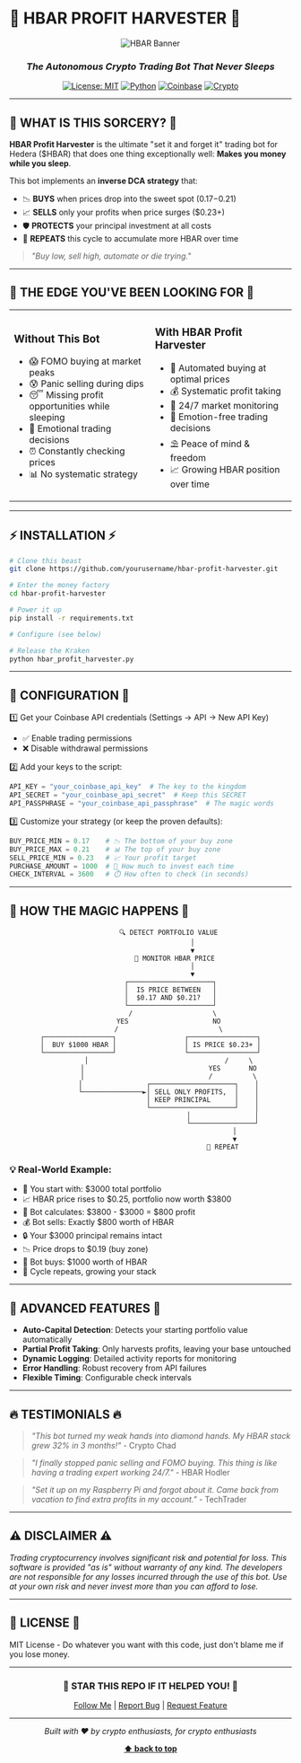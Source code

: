 # 🚀 HBAR PROFIT HARVESTER 🚀

<div align="center">

![HBAR Banner](https://i.imgur.com/placeholder.png)

### *The Autonomous Crypto Trading Bot That Never Sleeps*

[![License: MIT](https://img.shields.io/badge/License-MIT-yellow.svg)](https://opensource.org/licenses/MIT)
[![Python](https://img.shields.io/badge/python-3.7+-blue.svg)](https://www.python.org/downloads/)
[![Coinbase](https://img.shields.io/badge/Exchange-Coinbase-blue)](https://www.coinbase.com/)
[![Crypto](https://img.shields.io/badge/Crypto-HBAR-teal)](https://hedera.com/)

</div>

---

## 💎 WHAT IS THIS SORCERY? 💎

**HBAR Profit Harvester** is the ultimate "set it and forget it" trading bot for Hedera ($HBAR) that does one thing exceptionally well: **Makes you money while you sleep**.

This bot implements an **inverse DCA strategy** that:
- 📉 **BUYS** when prices drop into the sweet spot ($0.17-$0.21)
- 📈 **SELLS** only your profits when price surges ($0.23+)
- 🛡️ **PROTECTS** your principal investment at all costs
- 🔄 **REPEATS** this cycle to accumulate more HBAR over time

> *"Buy low, sell high, automate or die trying."*

---

## 🚀 THE EDGE YOU'VE BEEN LOOKING FOR 🚀

<table>
<tr>
<td width="50%">

### Without This Bot
- 😱 FOMO buying at market peaks
- 😰 Panic selling during dips
- 😴 Missing profit opportunities while sleeping
- 🤯 Emotional trading decisions
- ⏰ Constantly checking prices
- 📊 No systematic strategy
</td>
<td width="50%">

### With HBAR Profit Harvester
- 🤖 Automated buying at optimal prices
- 💰 Systematic profit taking
- 🔋 24/7 market monitoring
- 🧠 Emotion-free trading decisions
- ⛱️ Peace of mind & freedom
- 📈 Growing HBAR position over time
</td>
</tr>
</table>

---

## ⚡ INSTALLATION ⚡

```bash
# Clone this beast
git clone https://github.com/yourusername/hbar-profit-harvester.git

# Enter the money factory
cd hbar-profit-harvester

# Power it up
pip install -r requirements.txt

# Configure (see below)

# Release the Kraken
python hbar_profit_harvester.py
```

---

## 🔧 CONFIGURATION 🔧

1️⃣ Get your Coinbase API credentials (Settings → API → New API Key)
   * ✅ Enable trading permissions
   * ❌ Disable withdrawal permissions

2️⃣ Add your keys to the script:
```python
API_KEY = "your_coinbase_api_key"  # The key to the kingdom
API_SECRET = "your_coinbase_api_secret"  # Keep this SECRET
API_PASSPHRASE = "your_coinbase_api_passphrase"  # The magic words
```

3️⃣ Customize your strategy (or keep the proven defaults):
```python
BUY_PRICE_MIN = 0.17    # 📉 The bottom of your buy zone
BUY_PRICE_MAX = 0.21    # 📊 The top of your buy zone
SELL_PRICE_MIN = 0.23   # 📈 Your profit target
PURCHASE_AMOUNT = 1000  # 💸 How much to invest each time
CHECK_INTERVAL = 3600   # ⏱️ How often to check (in seconds)
```

---

## 🧠 HOW THE MAGIC HAPPENS 🧠

<div align="center">

```
         🔍 DETECT PORTFOLIO VALUE
                     │
                     ▼
            🔄 MONITOR HBAR PRICE
                     │
                     ▼
          ┌─────────────────────┐
          │  IS PRICE BETWEEN   │
          │  $0.17 AND $0.21?   │
          └─────────────────────┘
           /                    \
         YES                     NO
         /                         \
┌─────────────────┐                 ┌─────────────────┐
│  BUY $1000 HBAR │                 │ IS PRICE $0.23+ │
└─────────────────┘                 └─────────────────┘
         │                                  /     \
         │                               YES       NO
         │                               /          \
         │                ┌─────────────────────┐    │
         └───────────────►│ SELL ONLY PROFITS,  │    │
                          │ KEEP PRINCIPAL      │    │
                          └─────────────────────┘    │
                                    │                │
                                    └────────────────┘
                                          │
                                          ▼
                                    🔄 REPEAT
```

</div>

### 💡 Real-World Example:

* 💼 You start with: $3000 total portfolio
* 📈 HBAR price rises to $0.25, portfolio now worth $3800
* 🤖 Bot calculates: $3800 - $3000 = $800 profit
* 💰 Bot sells: Exactly $800 worth of HBAR
* 🔒 Your $3000 principal remains intact
* 📉 Price drops to $0.19 (buy zone)
* 🛒 Bot buys: $1000 worth of HBAR
* 🔁 Cycle repeats, growing your stack

---

## 🦾 ADVANCED FEATURES 🦾

* **Auto-Capital Detection**: Detects your starting portfolio value automatically
* **Partial Profit Taking**: Only harvests profits, leaving your base untouched
* **Dynamic Logging**: Detailed activity reports for monitoring
* **Error Handling**: Robust recovery from API failures
* **Flexible Timing**: Configurable check intervals

---

## 🔥 TESTIMONIALS 🔥

> *"This bot turned my weak hands into diamond hands. My HBAR stack grew 32% in 3 months!"* - Crypto Chad

> *"I finally stopped panic selling and FOMO buying. This thing is like having a trading expert working 24/7."* - HBAR Hodler

> *"Set it up on my Raspberry Pi and forgot about it. Came back from vacation to find extra profits in my account."* - TechTrader

---

## ⚠️ DISCLAIMER ⚠️

*Trading cryptocurrency involves significant risk and potential for loss. This software is provided "as is" without warranty of any kind. The developers are not responsible for any losses incurred through the use of this bot. Use at your own risk and never invest more than you can afford to lose.*

---

## 📜 LICENSE 📜

MIT License - Do whatever you want with this code, just don't blame me if you lose money.

---

<div align="center">

### 💫 STAR THIS REPO IF IT HELPED YOU! 💫

[Follow Me](https://github.com/yourusername) | [Report Bug](https://github.com/yourusername/hbar-profit-harvester/issues) | [Request Feature](https://github.com/yourusername/hbar-profit-harvester/issues)

</div>

---

<div align="center">
  
*Built with ❤️ by crypto enthusiasts, for crypto enthusiasts*

**[⬆ back to top](#-hbar-profit-harvester-)**

</div>
